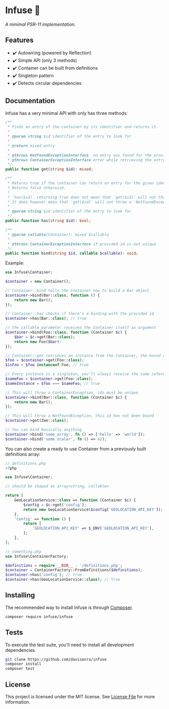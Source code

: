 # Infuse 🍃

*A minimal PSR-11 implementation.*

## Features

- ✔️ Autowiring (powered by Reflection)
- ✔️ Simple API (only 3 methods)
- ✔️ Container can be built from definitions
- ✔️ Singleton pattern
- ✔️ Detects circular dependencies

## Documentation

Infuse has a very minimal API with only has three methods:

```php
/**
 * Finds an entry of the container by its identifier and returns it.
 *
 * @param string $id identifier of the entry to look for
 *
 * @return mixed entry
 *
 * @throws NotFoundExceptionInterface  no entry was found for the provided identifier
 * @throws ContainerExceptionInterface error while retrieving the entry
 */
public function get(string $id): mixed;

/**
 * Returns true if the container can return an entry for the given identifier.
 * Returns false otherwise.
 *
 * `has($id)` returning true does not mean that `get($id)` will not throw an exception.
 * It does however mean that `get($id)` will not throw a `NotFoundExceptionInterface`.
 *
 * @param string $id identifier of the entry to look for
 */
public function has(string $id): bool;

/**
 * @param callable(Container): mixed $callable
 *
 * @throws ContainerExceptionInterface if provided id is not unique
 */
public function bind(string $id, callable $callable): void;
```

Example:

```php
use Infuse\Container;

$container = new Container();

// Container::bind tells the Container how to build a Bar object
$container->bind(Bar::class, function () {
    return new Bar();
});

// Container::has checks if there's a binding with the provided id
$container->has(Bar::class); // true

// the callable parameter receives the Container itself as argument
$container->bind(Foo::class, function (Container $c) {
    $bar = $c->get(Bar::class);
    return new Foo($bar):
});

// Container::get retrieves an instance from the Container, the bound callable will be called at this moment
$foo = $container->get(Foo::class);
$isFoo = $foo instanceof Foo; // true

// Every instance is a singleton, you'll always receive the same reference
$sameFoo = $container->get(Foo::class);
$sameInstance = $foo === $sameFoo; // true

// This will throw a ContainerException, ids must be unique
$container->bind(Bar::class, function (Container $c) {
    return new Bar();
});

// This will throw a NotFoundException, this id has not been bound
$container->get(Zee::class);

// You can bind basically anything
$container->bind('some_array', fn () => ['hello' => 'world']);
$container->bind('some_scalar', fn () => 42);
```

You can also create a ready to use Container from a previously built definitions array:

```php
// definitions.php
<?php

use Infuse\Container;

// should be shaped as array<string, callable>

return [
    GeoLocationService::class => function (Container $c) {
        $config = $c->get('config');
        return new GeoLocationService($config['GEOLOCATION_API_KEY']);
    },
    'config' => function () {
        return [
            'GEOLOCATION_API_KEY' => $_ENV['GEOLOCATION_API_KEY'],
        ];
    },
];
```

```php
// something.php
use Infuse\ContainerFactory;

$definitions = require __DIR__ . '/definitions.php';
$container = ContainerFactory::FromDefinitions($definitions);
$container->has('config'); // true
$container->has(GeoLocationService::class); // true
```

## Installing

The recommended way to install Infuse is through [Composer](https://getcomposer.org/).

```bash
composer require infuse/infuse
```

## Tests

To execute the test suite, you'll need to install all development dependencies.

```bash
git clone https://github.com/davisenra/infuse
composer install
composer test
```

## License

This project is licensed under the MIT license. See [License File](LICENSE.txt) for more information.